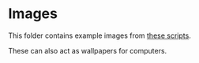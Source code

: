 # Images

This folder contains example images from
[these scripts](https://github.com/TechnologyClassroom/Processing).

These can also act as wallpapers for computers.
